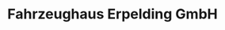 ---
title: "Fahrzeughaus Erpelding GmbH"
url: /koeln/fahrzeughaus-erpelding-gmbh/
shop: Motorrad
---
